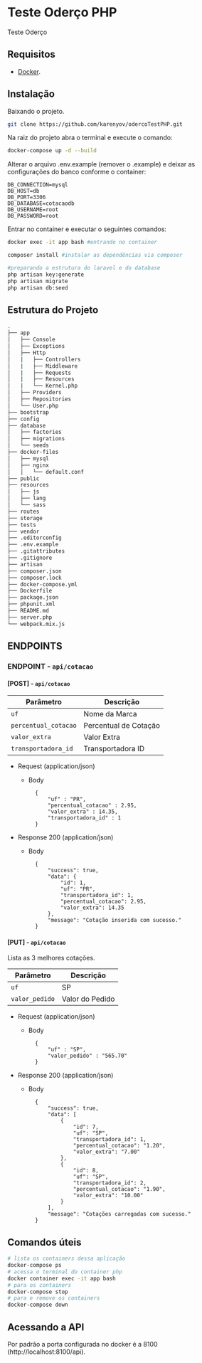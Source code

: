 # Teste Oderço PHP
Teste Oderço

## Requisitos
- [Docker](https://docs.docker.com/engine/install/).


## Instalação

Baixando o projeto.
```sh
git clone https://github.com/karenyov/odercoTestPHP.git
```

Na raiz do projeto abra o terminal e execute o comando:
```sh
docker-compose up -d --build
```

Alterar o arquivo .env.example (remover o .example) e deixar as configurações do banco conforme o container:
```
DB_CONNECTION=mysql
DB_HOST=db
DB_PORT=3306
DB_DATABASE=cotacaodb
DB_USERNAME=root
DB_PASSWORD=root
```

Entrar no container e executar o seguintes comandos:
```sh
docker exec -it app bash #entrando no container

composer install #instalar as dependências via composer

#preparando a estrutura do laravel e do database
php artisan key:generate
php artisan migrate
php artisan db:seed
```

## Estrutura do Projeto
```sh
.
├── app
│   ├── Console
│   ├── Exceptions
│   ├── Http
│   |   ├── Controllers
│   |   ├── Middleware
│   |   ├── Requests
│   |   ├── Resources
│   |   └── Kernel.php
│   ├── Providers
│   ├── Repositories
│   └── User.php
├── bootstrap
├── config
├── database
│   ├── factories
│   ├── migrations
│   └── seeds
├── docker-files
│   ├── mysql
│   ├── nginx
│   │   └── default.conf
├── public
├── resources
│   ├── js
│   ├── lang
│   └── sass
├── routes
├── storage
├── tests
├── vendor
├── .editorconfig
├── .env.example
├── .gitattributes
├── .gitignore
├── artisan
├── composer.json
├── composer.lock
├── docker-compose.yml
├── Dockerfile
├── package.json
├── phpunit.xml
├── README.md
├── server.php
└── webpack.mix.js
```

## ENDPOINTS

### ENDPOINT - `api/cotacao`

#### [POST] - `api/cotacao`
| Parâmetro | Descrição |
|---|---|
| `uf` | Nome da Marca |
| `percentual_cotacao` | Percentual de Cotação |
| `valor_extra` | Valor Extra |
| `transportadora_id` | Transportadora ID |

+ Request (application/json)

    + Body

            {
                "uf" : "PR",
                "percentual_cotacao" : 2.95,
                "valor_extra" : 14.35,
                "transportadora_id" : 1
            }

+ Response 200 (application/json)

    + Body

            {
                "success": true,
                "data": {
                    "id": 1,
                    "uf": "PR",
                    "transportadora_id": 1,
                    "percentual_cotacao": 2.95,
                    "valor_extra": 14.35
                },
                "message": "Cotação inserida com sucesso."
            }

#### [PUT] - `api/cotacao`
Lista as  3 melhores cotações.

| Parâmetro | Descrição |
|---|---|
| `uf` | SP |
| `valor_pedido` | Valor do Pedido |

+ Request (application/json)

    + Body

            {
                "uf" : "SP",
	            "valor_pedido" : "565.70"
            }

+ Response 200 (application/json)

    + Body

            {
                "success": true,
                "data": [
                    {
                        "id": 7,
                        "uf": "SP",
                        "transportadora_id": 1,
                        "percentual_cotacao": "1.20",
                        "valor_extra": "7.00"
                    },
                    {
                        "id": 8,
                        "uf": "SP",
                        "transportadora_id": 2,
                        "percentual_cotacao": "1.90",
                        "valor_extra": "10.00"
                    }
                ],
                "message": "Cotações carregadas com sucesso."
            }

## Comandos úteis
```sh
# lista os containers dessa aplicação
docker-compose ps
# acessa o terminal do container php
docker container exec -it app bash
# para os containers
docker-compose stop
# para e remove os containers
docker-compose down
```

## Acessando a API
Por padrão a porta configurada no docker é a 8100 (http://localhost:8100/api).
